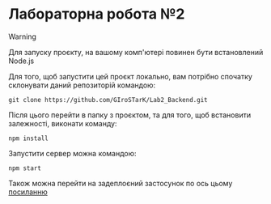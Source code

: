 # Лабораторна робота №2

> [!WARNING]
> Для запуску проєкту, на вашому комп'ютері повинен бути встановлений Node.js

Для того, щоб запустити цей проєкт локально, вам потрібно спочатку склонувати даний репозиторій командою:

```
git clone https://github.com/GIroSTarK/Lab2_Backend.git
```

Після цього перейти в папку з проєктом, та для того, щоб встановити залежності, виконати команду:

```
npm install
```

Запустити сервер можна командою:

```
npm start
```

Також можна перейти на задеплоєний застосунок по ось цьому [посиланню](https://lab2-backend-jsbd.onrender.com)
